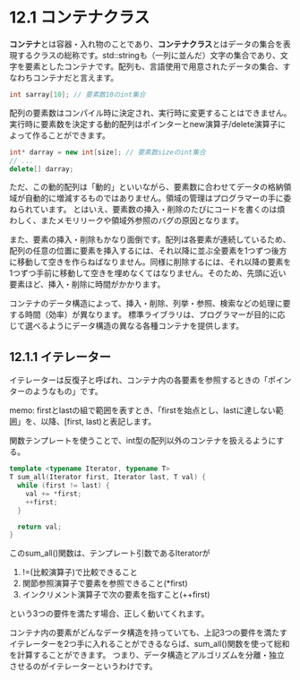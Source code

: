 # 12.1 コンテナクラス
**コンテナ**とは容器・入れ物のことであり、**コンテナクラス**とはデータの集合を表現するクラスの総称です。std::stringも（一列に並んだ）文字の集合であり、文字を要素としたコンテナです。配列も、言語使用で用意されたデータの集合、すなわちコンテナだと言えます。
```C++
int sarray[10]; // 要素数10のint集合
```

配列の要素数はコンパイル時に決定され、実行時に変更することはできません。実行時に要素数を決定する動的配列はポインターとnew演算子/delete演算子によって作ることができます。
```C++
int* darray = new int[size]; // 要素数sizeのint集合
// ...
delete[] darray;
```

ただ、この動的配列は「動的」といいながら、要素数に合わせてデータの格納領域が自動的に増減するものではありません。領域の管理はプログラマーの手に委ねられています。
とはいえ、要素数の挿入・削除のたびにコードを書くのは煩わしく、またメモリリークや領域外参照のバグの原因となります。

また、要素の挿入・削除もかなり面倒です。配列は各要素が連続しているため、配列の任意の位置に要素を挿入するには、それ以降に並ぶ全要素を1つずつ後方に移動して空きを作らねばなりません。同様に削除するには、それ以降の要素を1つずつ手前に移動して空きを埋めなくてはなりません。そのため、先頭に近い要素ほど、挿入・削除に時間がかかります。

コンテナのデータ構造によって、挿入・削除、列挙・参照、検索などの処理に要する時間（効率）が異なります。
標準ライブラリは、プログラマーが目的に応じて選べるようにデータ構造の異なる各種コンテナを提供します。

## 12.1.1 イテレーター
イテレーターは反復子と呼ばれ、コンテナ内の各要素を参照するときの「ポインターのようなもの」です。

memo:
firstとlastの組で範囲を表すとき、「firstを始点とし、lastに達しない範囲」を、以降、[first, last)と表記します。

関数テンプレートを使うことで、int型の配列以外のコンテナを扱えるようにする。
```C++
template <typename Iterator, typename T>
T sum_all(Iterator first, Iterator last, T val) {
  while (first != last) {
    val += *first;
    ++first;
  }

  return val;
}
```

このsum_all()関数は、テンプレート引数であるIteratorが
1. !=(比較演算子)で比較できること
2. 関節参照演算子で要素を参照できること(*first)
3. インクリメント演算子で次の要素を指すこと(++first)

という3つの要件を満たす場合、正しく動いてくれます。

コンテナ内の要素がどんなデータ構造を持っていても、上記3つの要件を満たすイテレーターを2つ手に入れることができるならば、sum_all()関数を使って総和を計算することができます。
つまり、データ構造とアルゴリズムを分離・独立させるのがイテレーターというわけです。

